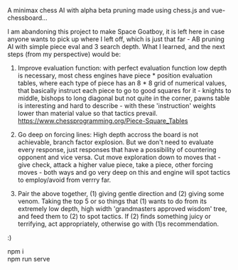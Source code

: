 <p>
A minimax chess AI with alpha beta pruning made using chess.js and vue-chessboard...
</p>

I am abandoning this project to make Space Goatboy, it is left here in case anyone wants to pick up where I left off, which is just that far - AB pruning AI with simple piece eval and 3 search depth. What I learned, and the next steps (from my perspective) would be:

1. Improve evaluation function: with perfect evaluation function low depth is necessary, most chess engines have piece * position evaluation tables, where each type of piece has an 8 * 8 grid of numerical values, that basically instruct each piece to go to good squares for it - knights to middle, bishops to long diagonal but not quite in the corner, pawns table is interesting and hard to describe - with these 'instruction' weights lower than material value so that tactics prevail. https://www.chessprogramming.org/Piece-Square_Tables

2. Go deep on forcing lines: High depth accross the board is not achievable, branch factor explosion. But we don't need to evaluate every response, just responses that have a possibility of countering opponent and vice versa. Cut move exploration down to moves that - give check, attack a higher value piece, take a piece, other forcing moves - both ways and go very deep on this and engine will spot tactics to employ/avoid from verrry far. 

3. Pair the above together, (1) giving gentle direction and (2) giving some venom. Taking the top 5 or so things that (1) wants to do from its extremely low depth, high width 'grandmasters approved wisdom' tree, and feed them to (2) to spot tactics. If (2) finds something juicy or terrifying, act appropriately, otherwise go with (1)s recommendation.

:)

npm i <br>
npm run serve

